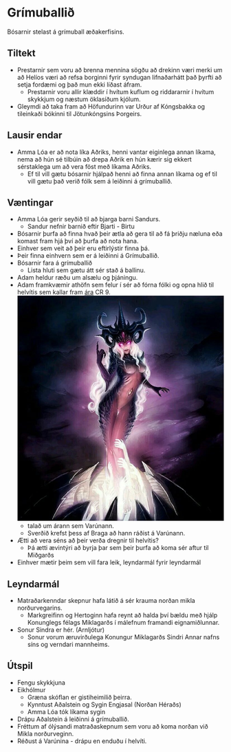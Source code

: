 # Grímuballið

Bósarnir stelast á grímuball æðakerfisins.

## Tiltekt
- Prestarnir sem voru að brenna mennina sögðu að drekinn væri merki um að 
  Helíos væri að refsa borginni fyrir syndugan lifnaðarhátt það þyrfti að setja
  fordæmi og það mun ekki líðast áfram.
  - Prestarnir voru allir klæddir í hvítum kuflum og riddararnir í hvítum 
    skykkjum og næstum öklasíðum kjólum.
- Gleymdi að taka fram að Höfundurinn var Urður af Kóngsbakka og tileinkaði 
  bókinni til Jötunkóngsins Þorgeirs.

## Lausir endar
- Amma Lóa er að nota líka Aðriks, henni vantar eiginlega annan líkama, nema að
  hún sé tilbúin að drepa Aðrik en hún kærir sig ekkert sérstaklega um að vera
  föst með líkama Aðriks.
  - Ef til vill gætu bósarnir hjálpað henni að finna annan líkama og ef til 
    vill gætu það verið fólk sem á leiðinni á grímuballið.

## Væntingar
- Amma Lóa gerir seyðið til að bjarga barni Sandurs.
  - Sandur nefnir barnið eftir Bjarti - Birtu
- Bósarnir þurfa að finna hvað þeir ætla að gera til að fá þriðju næluna eða
  komast fram hjá því að þurfa að nota hana.
- Einhver sem veit að þeir eru eftirlýstir finna þá.
- Þeir finna einhvern sem er á leiðinni á Grímuballið.
- Bósarnir fara á grímuballið
  - Lista hluti sem gætu átt sér stað á ballinu.
- Adam heldur ræðu um alsælu og þjáningu.
- Adam framkvæmir athöfn sem felur í sér að fórna fólki og opna hlið til 
  helvítis sem kallar fram [ára](
  https://www.dndbeyond.com/monsters/master-of-cruelties) CR 9. ![árinn](
  /resources/slaanesh.jpg)
  - talað um árann sem Varúnann.
  - Sverðið krefst þess af Braga að hann ráðist á Varúnann.
- Ætti að vera séns að þeir verða dregnir til helvítis?
  - Þá ætti ævintýri að byrja þar sem þeir þurfa að koma sér aftur til Miðgarðs
- Einhver mætir þeim sem vill fara leik, leyndarmál fyrir leyndarmál

## Leyndarmál
- Matraðarkenndar skepnur hafa látið á sér krauma norðan mikla norðurvegarins.
  - Markgreifinn og Hertoginn hafa reynt að halda því bældu með hjálp 
    Konunglegs félags Miklagarðs í málefnum framandi eignamiðlunnar.
- Sonur Sindra er hér. (Arnljótur)
  - Sonur vorum æruvirðulega Konungur Miklagarðs Sindri Annar nafns síns og 
    verndari mannheims.

## Útspil
- Fengu skykkjuna 
- Eikhólmur
  - Græna skóflan er gistiheimilið þeirra.
  - Kynntust Aðalstein og Sygin Engjasal (Norðan Héraðs)
  - Amma Lóa tók líkama sygin
- Drápu Aðalstein á leiðinni á grímuballið.
- Fréttum af ólýsandi matraðaskepnum sem voru að koma norðan við Mikla 
  norðurveginn.
- Réðust á Varúnina - drápu en enduðu í helvíti.